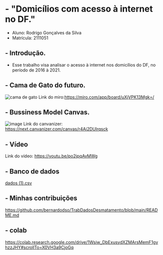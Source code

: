 # - "Domicílios com acesso à internet no DF."
- Aluno: Rodrigo Gonçalves da Silva
- Matrícula: 2111051

## - Introdução.
- Esse trabalho visa analisar o acesso à internet nos domicílios do DF, no período de 2016 à 2021.

## - Cama de Gato do futuro.
![cama de gato](https://user-images.githubusercontent.com/116168650/197582906-2e7375bc-abf7-4a99-942c-537705f79548.png)
Link do miro:https://miro.com/app/board/uXjVPK13Mgk=/

## - Bussiness Model Canvas.
![image](https://user-images.githubusercontent.com/116168650/197592200-cb2b8732-f202-4524-bd40-46700415f30f.png)
Link do canvanizer: https://next.canvanizer.com/canvas/r4Ai2DUlrqsck

## - Vídeo
Link do vídeo: https://youtu.be/po2jpqAvMWg

## - Banco de dados 
[dados (1).csv](https://github.com/Rodrigosilva028/Trab_dados/files/10116075/dados.1.csv)


## - Minhas contribuições
https://github.com/bernardodso/TrabDadosDesmatamento/blob/main/README.md

## - colab
https://colab.research.google.com/drive/1Wsiw_DbExusydXZMArsMemF1gyhzzJHY#scrollTo=X0VH3a9CjoGq
